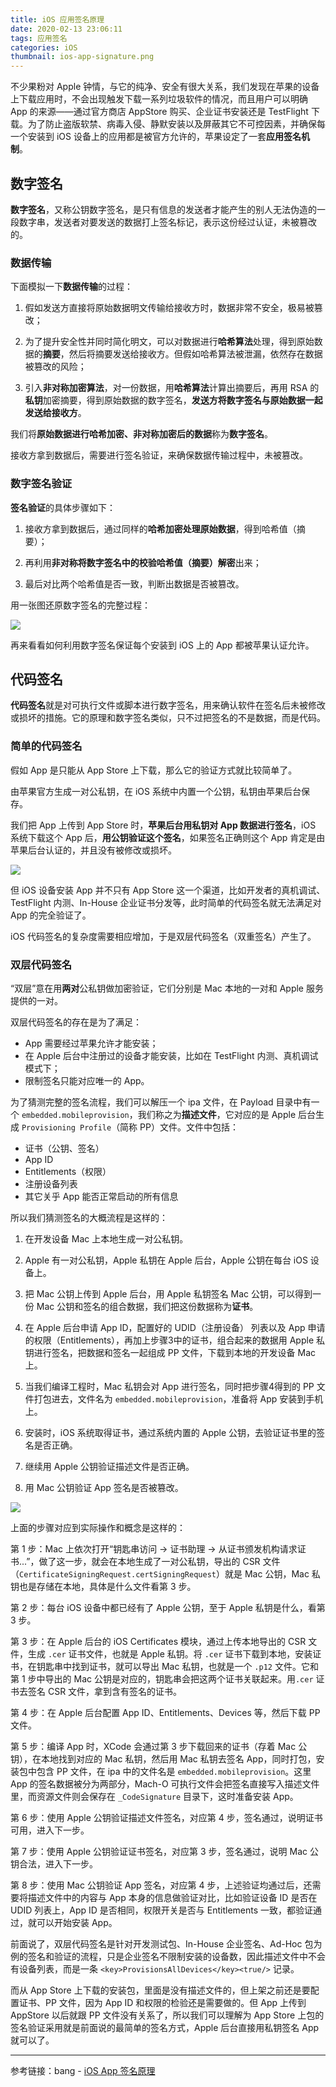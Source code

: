 ```yaml
---
title: iOS 应用签名原理
date: 2020-02-13 23:06:11
tags: 应用签名
categories: iOS
thumbnail: ios-app-signature.png
---
```


不少果粉对 Apple 钟情，与它的纯净、安全有很大关系，我们发现在苹果的设备上下载应用时，不会出现触发下载一系列垃圾软件的情况，而且用户可以明确 App 的来源——通过官方商店 AppStore 购买、企业证书安装还是 TestFlight 下载。为了防止盗版软禁、病毒入侵、静默安装以及屏蔽其它不可控因素，并确保每一个安装到 iOS 设备上的应用都是被官方允许的，苹果设定了一套**应用签名机制**。
<!--more-->

## 数字签名

**数字签名**，又称公钥数字签名，是只有信息的发送者才能产生的别人无法伪造的一段数字串，发送者对要发送的数据打上签名标记，表示这份经过认证，未被篡改的。

### 数据传输

下面模拟一下**数据传输**的过程：

1. 假如发送方直接将原始数据明文传输给接收方时，数据非常不安全，极易被篡改；

2. 为了提升安全性并同时简化明文，可以对数据进行**哈希算法**处理，得到原始数据的**摘要**，然后将摘要发送给接收方。但假如哈希算法被泄漏，依然存在数据被篡改的风险；

3. 引入**非对称加密算法**，对一份数据，用**哈希算法**计算出摘要后，再用 RSA 的**私钥**加密摘要，得到原始数据的数字签名，**发送方将数字签名与原始数据一起发送给接收方**。

我们将**原始数据进行哈希加密、非对称加密后的数据**称为**数字签名**。

接收方拿到数据后，需要进行签名验证，来确保数据传输过程中，未被篡改。

### 数字签名验证

**签名验证**的具体步骤如下：

1. 接收方拿到数据后，通过同样的**哈希加密处理原始数据**，得到哈希值（摘要）；

2. 再利用**非对称将数字签名中的校验哈希值（摘要）解密**出来；

3. 最后对比两个哈希值是否一致，判断出数据是否被篡改。

用一张图还原数字签名的完整过程：

![](digitally-signed-process.png)

再来看看如何利用数字签名保证每个安装到 iOS 上的 App 都被苹果认证允许。

## 代码签名

**代码签名**就是对可执行文件或脚本进行数字签名，用来确认软件在签名后未被修改或损坏的措施。它的原理和数字签名类似，只不过把签名的不是数据，而是代码。

### 简单的代码签名

假如 App 是只能从 App Store 上下载，那么它的验证方式就比较简单了。

由苹果官方生成一对公私钥，在 iOS 系统中内置一个公钥，私钥由苹果后台保存。

我们把 App 上传到 App Store 时，**苹果后台用私钥对 App 数据进行签名**，iOS 系统下载这个 App 后，**用公钥验证这个签名**，如果签名正确则这个 App 肯定是由苹果后台认证的，并且没有被修改或损坏。

![](app-store-download-signed.png)

但 iOS 设备安装 App 并不只有 App Store 这一个渠道，比如开发者的真机调试、TestFlight 内测、In-House 企业证书分发等，此时简单的代码签名就无法满足对 App 的完全验证了。

iOS 代码签名的复杂度需要相应增加，于是双层代码签名（双重签名）产生了。

### 双层代码签名

“双层”意在用**两对**公私钥做加密验证，它们分别是 Mac 本地的一对和 Apple 服务提供的一对。

双层代码签名的存在是为了满足：

- App 需要经过苹果允许才能安装；
- 在 Apple 后台中注册过的设备才能安装，比如在 TestFlight 内测、真机调试模式下；
- 限制签名只能对应唯一的 App。

为了猜测完整的签名流程，我们可以解压一个 ipa 文件，在 Payload 目录中有一个 `embedded.mobileprovision`，我们称之为**描述文件**，它对应的是 Apple 后台生成 `Provisioning Profile`（简称 PP）文件。文件中包括：

- 证书（公钥、签名）
- App ID
- Entitlements（权限）
- 注册设备列表
- 其它关乎 App 能否正常启动的所有信息

所以我们猜测签名的大概流程是这样的：

1. 在开发设备 Mac 上本地生成一对公私钥。

2. Apple 有一对公私钥，Apple 私钥在 Apple 后台，Apple 公钥在每台 iOS 设备上。

3. 把 Mac 公钥上传到 Apple 后台，用 Apple 私钥签名 Mac 公钥，可以得到一份 Mac 公钥和签名的组合数据，我们把这份数据称为**证书**。

4. 在 Apple 后台申请 App ID，配置好的 UDID（注册设备） 列表以及 App 申请的权限（Entitlements），再加上步骤3中的证书，组合起来的数据用 Apple 私钥进行签名，把数据和签名一起组成 PP 文件，下载到本地的开发设备 Mac 上。

5. 当我们编译工程时，Mac 私钥会对 App 进行签名，同时把步骤4得到的 PP 文件打包进去，文件名为 `embedded.mobileprovision`，准备将 App 安装到手机上。

6. 安装时，iOS 系统取得证书，通过系统内置的 Apple 公钥，去验证证书里的签名是否正确。

7. 继续用 Apple 公钥验证描述文件是否正确。

8. 用 Mac 公钥验证 App 签名是否被篡改。

![](app-download-signed.png)

上面的步骤对应到实际操作和概念是这样的：

第 1 步：Mac 上依次打开“钥匙串访问 → 证书助理 → 从证书颁发机构请求证书...”，做了这一步，就会在本地生成了一对公私钥，导出的 CSR 文件（`CertificateSigningRequest.certSigningRequest`）就是 Mac 公钥，Mac 私钥也是存储在本地，具体是什么文件看第 3 步。

第 2 步：每台 iOS 设备中都已经有了 Apple 公钥，至于 Apple 私钥是什么，看第 3 步。

第 3 步：在 Apple 后台的 iOS Certificates 模块，通过上传本地导出的 CSR 文件，生成 `.cer` 证书文件，也就是 Apple 私钥。将 `.cer` 证书下载到本地，安装证书，在钥匙串中找到证书，就可以导出 Mac 私钥，也就是一个 `.p12` 文件。它和第 1 步中导出的 Mac 公钥是对应的，钥匙串会把这两个证书关联起来。用`.cer` 证书去签名 CSR 文件，拿到含有签名的证书。

第 4 步：在 Apple 后台配置 App ID、Entitlements、Devices 等，然后下载 PP 文件。

第 5 步：编译 App 时，XCode 会通过第 3 步下载回来的证书（存着 Mac 公钥），在本地找到对应的 Mac 私钥，然后用 Mac 私钥去签名 App，同时打包，安装包中包含 PP 文件，在 ipa 中的文件名是 `embedded.mobileprovision`。这里 App 的签名数据被分为两部分，Mach-O 可执行文件会把签名直接写入描述文件里，而资源文件则会保存在 `_CodeSignature` 目录下，这时准备安装 App。

第 6 步：使用 Apple 公钥验证描述文件签名，对应第 4 步，签名通过，说明证书可用，进入下一步。

第 7 步：使用 Apple 公钥验证证书签名，对应第 3 步，签名通过，说明 Mac 公钥合法，进入下一步。

第 8 步：使用 Mac 公钥验证 App 签名，对应第 4 步，上述验证均通过后，还需要将描述文件中的内容与 App 本身的信息做验证对比，比如验证设备 ID 是否在 UDID 列表上，App ID 是否相同，权限开关是否与 Entitlements 一致，都验证通过，就可以开始安装 App。

前面说了，双层代码签名是针对开发测试包、In-House 企业签名、Ad-Hoc 包为例的签名和验证的流程，只是企业签名不限制安装的设备数，因此描述文件中不会有设备列表，而是一条 `<key>ProvisionsAllDevices</key><true/>` 记录。

而从 App Store 上下载的安装包，里面是没有描述文件的，但上架之前还是要配置证书、PP 文件，因为 App ID 和权限的检验还是需要做的。但 App 上传到 AppStore 以后就跟 PP 文件没有关系了，所以我们可以理解为 App Store 上包的签名验证采用就是前面说的最简单的签名方式，Apple 后台直接用私钥签名 App 就可以了。

---

参考链接：bang - [iOS App 签名原理](http://blog.cnbang.net/tech/3386/)